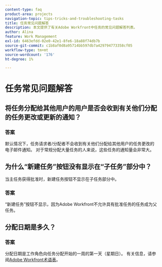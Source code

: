 ```yaml
---
content-type: faq
product-area: projects
navigation-topic: tips-tricks-and-troubleshooting-tasks
title: 任务常见问题解答
description: 本文提供了有关Adobe Workfront中任务的常见问题解答列表。
author: Alina
feature: Work Management
exl-id: 6463efdd-02e0-42e1-8fe6-18a88f74db7b
source-git-commit: c1b8af0d8a95714bb597db7a429794773358cf05
workflow-type: tm+mt
source-wordcount: '176'
ht-degree: 1%

---
```


# 任务常见问题解答

## 将任务分配给其他用户的用户是否会收到有关他们分配的任务更改或更新的通知？

### 答案

默认情况下，任务请求者/分配者不会收到有关他们分配给其他用户的任务更改的电子邮件通知。 对于常规分配大量任务的人来说，这些任务的通知量会非常大。

## 为什么“新建任务”按钮没有显示在“子任务”部分中？

当主任务获得批准时，新建任务按钮不显示在子任务部分中。

### 答案

“新建任务”按钮不显示，因为Adobe Workfront不允许具有批准任务的任务成为父任务。

## 分配日期是多久？

### 答案

分配日期是工作角色向任务分配开始的一周的第一天（星期日）。 有关信息，请参阅[Adobe Workfront术语表](../../../workfront-basics/navigate-workfront/workfront-navigation/workfront-terminology-glossary.md)。
